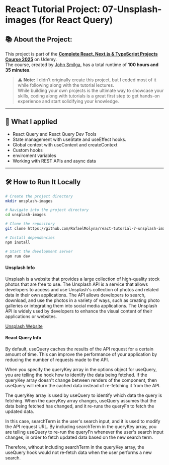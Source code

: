 # React Tutorial Project: 07-Unsplash-images (for React Query)

## 📚 About the Project:

This project is part of the **[Complete React, Next.js & TypeScript Projects Course 2025](https://www.udemy.com/course/react-tutorial-and-projects-course/)** on Udemy.  
The course, created by [John Smilga](https://www.udemy.com/course/react-tutorial-and-projects-course/?couponCode=ST14MT150425G3#instructor-1), has a total runtime of **100 hours and 35 minutes**.

> ⚠️ **Note:** I didn’t originally create this project, but I coded most of it while following along with the tutorial lectures.  
> While building your own projects is the ultimate way to showcase your skills, coding along with tutorials is a great first step to get hands-on experience and start solidifying your knowledge.

---

## 🧠 What I applied

- React Query and React Query Dev Tools
- State management with useState and useEffect hooks.
- Global context with useContext and createContext
- Custom hooks
- enviroment variables
- Working with REST APIs and async data

---

## 🛠️ How to Run It Locally

```bash
# Create the project directory
mkdir unsplash-images

# Navigate into the project directory
cd unsplash-images

# Clone the repository
git clone https://github.com/RafaelMolyna/react-tutorial-7-unsplash-images.git

# Install dependencies
npm install

# Start the development server
npm run dev
```

#### Unsplash Info

Unsplash is a website that provides a large collection of high-quality stock photos that are free to use. The Unsplash API is a service that allows developers to access and use Unsplash's collection of photos and related data in their own applications. The API allows developers to search, download, and use the photos in a variety of ways, such as creating photo galleries or integrating them into social media applications. The Unsplash API is widely used by developers to enhance the visual content of their applications or websites.

[Unsplash Website](https://unsplash.com/)

#### React Query Info

By default, useQuery caches the results of the API request for a certain amount of time. This can improve the performance of your application by reducing the number of requests made to the API.

When you specify the queryKey array in the options object for useQuery, you are telling the hook how to identify the data being fetched. If the queryKey array doesn't change between renders of the component, then useQuery will return the cached data instead of re-fetching it from the API.

The queryKey array is used by useQuery to identify which data the query is fetching. When the queryKey array changes, useQuery assumes that the data being fetched has changed, and it re-runs the queryFn to fetch the updated data.

In this case, searchTerm is the user's search input, and it is used to modify the API request URL. By including searchTerm in the queryKey array, you are telling useQuery to re-run the queryFn whenever the user's search input changes, in order to fetch updated data based on the new search term.

Therefore, without including searchTerm in the queryKey array, the useQuery hook would not re-fetch data when the user performs a new search.
